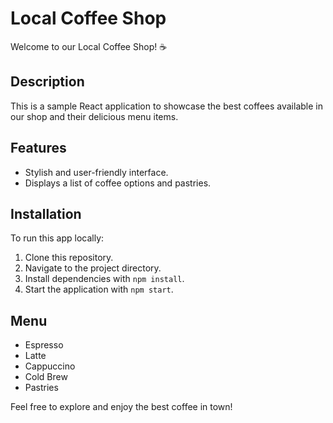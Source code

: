 # Local Coffee Shop

Welcome to our Local Coffee Shop! ☕

## Description
This is a sample React application to showcase the best coffees available in our shop and their delicious menu items.

## Features
- Stylish and user-friendly interface.
- Displays a list of coffee options and pastries.

## Installation
To run this app locally:
1. Clone this repository.
2. Navigate to the project directory.
3. Install dependencies with `npm install`.
4. Start the application with `npm start`.

## Menu
- Espresso
- Latte
- Cappuccino
- Cold Brew
- Pastries

Feel free to explore and enjoy the best coffee in town!